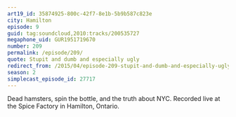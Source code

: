```yaml
---
art19_id: 35874925-800c-42f7-8e1b-5b9b587c823e
city: Hamilton
episode: 9
guid: tag:soundcloud,2010:tracks/200535727
megaphone_uid: GUR1951719670
number: 209
permalink: /episode/209/
quote: Stupit and dumb and especially ugly
redirect_from: /2015/04/episode-209-stupit-and-dumb-and-especially-ugly-hamilton/
season: 2
simplecast_episode_id: 27717
---
```


Dead hamsters, spin the bottle, and the truth about NYC. Recorded live at the Spice Factory in Hamilton, Ontario.